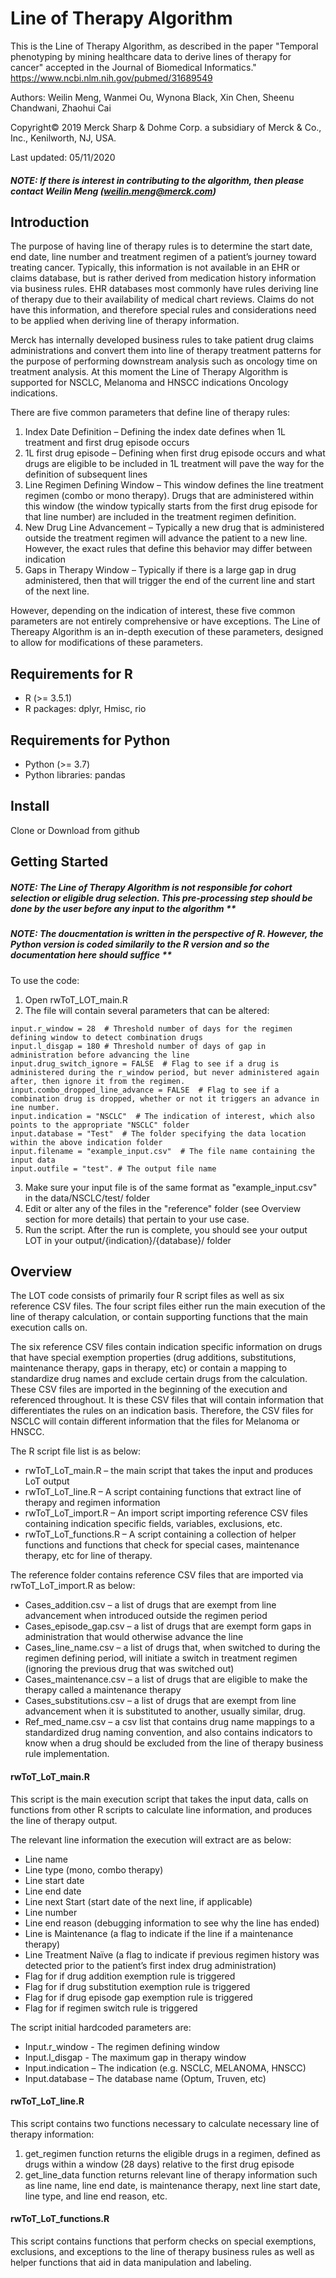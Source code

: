 # Line of Therapy Algorithm

This is the Line of Therapy Algorithm, as described in the paper "Temporal phenotyping by mining healthcare data to derive lines of therapy for cancer" accepted in the Journal of Biomedical Informatics." https://www.ncbi.nlm.nih.gov/pubmed/31689549

Authors: Weilin Meng, Wanmei Ou, Wynona Black, Xin Chen, Sheenu Chandwani, Zhaohui Cai

Copyright© 2019 Merck Sharp & Dohme Corp. a subsidiary of Merck & Co., Inc., Kenilworth, NJ, USA.

Last updated: 05/11/2020

##### NOTE: If there is interest in contributing to the algorithm, then please contact Weilin Meng (weilin.meng@merck.com)


## Introduction

The purpose of having line of therapy rules is to determine the start date, end date, line number and treatment regimen of a patient’s journey toward treating cancer. Typically, this information is not available in an EHR or claims database, but is rather derived from medication history information via business rules. EHR databases most commonly have rules deriving line of therapy due to their availability of medical chart reviews. Claims do not have this information, and therefore special rules and considerations need to be applied when deriving line of therapy information.

Merck has internally developed business rules to take patient drug claims administrations and convert them into line of therapy treatment patterns for the purpose of performing downstream analysis such as oncology time on treatment analysis. At this moment the Line of Therapy Algorithm is supported for NSCLC, Melanoma and HNSCC indications Oncology indications.

There are five common parameters that define line of therapy rules:
1. Index Date Definition – Defining the index date defines when 1L treatment and first drug episode occurs
2. 1L first drug episode – Defining when first drug episode occurs and what drugs are eligible to be included in 1L treatment will pave the way for the definition of subsequent lines
3. Line Regimen Defining Window – This window defines the line treatment regimen (combo or mono therapy). Drugs that are administered within this window (the window typically starts from the first drug episode for that line number) are included in the treatment regimen definition.
4. New Drug Line Advancement – Typically a new drug that is administered outside the treatment regimen will advance the patient to a new line. However, the exact rules that define this behavior may differ between indication
5. Gaps in Therapy Window – Typically if there is a large gap in drug administered, then that will trigger the end of the current line and start of the next line.

However, depending on the indication of interest, these five common parameters are not entirely comprehensive or have exceptions. The Line of Thereapy Algorithm is an in-depth execution of these parameters, designed to allow for modifications of these parameters.

## Requirements for R
* R (>= 3.5.1) 
* R packages: dplyr, Hmisc, rio

## Requirements for Python
* Python (>= 3.7)
* Python libraries: pandas

## Install
Clone or Download from github

## Getting Started

##### NOTE: The Line of Therapy Algorithm is not responsible for cohort selection or eligible drug selection. This pre-processing step should be done by the user before any input to the algorithm **

##### NOTE: The doucmentation is written in the perspective of R. However, the Python version is coded similarily to the R version and so the documentation here should suffice **

To use the code:
1. Open rwToT_LOT_main.R
2. The file will contain several parameters that can be altered:

```
input.r_window = 28  # Threshold number of days for the regimen defining window to detect combination drugs
input.l_disgap = 180 # Threshold number of days of gap in administration before advancing the line
input.drug_switch_ignore = FALSE  # Flag to see if a drug is administered during the r_window period, but never administered again after, then ignore it from the regimen. 
input.combo_dropped_line_advance = FALSE  # Flag to see if a combination drug is dropped, whether or not it triggers an advance in ine number.
input.indication = "NSCLC"  # The indication of interest, which also points to the appropriate "NSCLC" folder
input.database = "Test"  # The folder specifying the data location within the above indication folder
input.filename = "example_input.csv"  # The file name containing the input data
input.outfile = "test". # The output file name
```

3. Make sure your input file is of the same format as "example_input.csv" in the data/NSCLC/test/ folder
4. Edit or alter any of the files in the "reference" folder (see Overview section for more details) that pertain to your use case.
5. Run the script. After the run is complete, you should see your output LOT in your output/{indication}/{database}/ folder

## Overview
The LOT code consists of primarily four R script files as well as six reference CSV files. The four script files either run the main execution of the line of therapy calculation, or contain supporting functions that the main execution calls on. 

The six reference CSV files contain indication specific information on drugs that have special exemption properties (drug additions, substitutions, maintenance therapy, gaps in therapy, etc) or contain a mapping to standardize drug names and exclude certain drugs from the calculation. These CSV files are imported in the beginning of the execution and referenced throughout. It is these CSV files that will contain information that differentiates the rules on an indication basis. Therefore, the CSV files for NSCLC will contain different information that the files for Melanoma or HNSCC.

The R script file list is as below:
* rwToT_LoT_main.R – the main script that takes the input and produces LoT output
* rwToT_LoT_line.R – A script containing functions that extract line of therapy and regimen information
* rwToT_LoT_import.R – An import script importing reference CSV files containing indication specific fields, variables, exclusions, etc.
* rwToT_LoT_functions.R – A script containing a collection of helper functions and functions that check for special cases, maintenance therapy, etc for line of therapy.


The reference folder contains reference CSV files that are imported via rwToT_LoT_import.R as below:
* Cases_addition.csv – a list of drugs that are exempt from line advancement when introduced outside the regimen period
* Cases_episode_gap.csv – a list of drugs that are exempt form gaps in administration that would otherwise advance the line
* Cases_line_name.csv – a list of drugs that, when switched to during the regimen defining period, will initiate a switch in treatment regimen (ignoring the previous drug that was switched out)
* Cases_maintenance.csv – a list of drugs that are eligible to make the therapy called a maintenance therapy
* Cases_substitutions.csv – a list of drugs that are exempt from line advancement when it is substituted to another, usually similar, drug.
* Ref_med_name.csv – a csv list that contains drug name mappings to a standardized drug naming convention, and also contains indicators to know when a drug should be excluded from the line of therapy business rule implementation.


#### rwToT_LoT_main.R
This script is the main execution script that takes the input data, calls on functions from other R scripts to calculate line information, and produces the line of therapy output.

The relevant line information the execution will extract are as below:
* Line name
* Line type (mono, combo therapy)
* Line start date
* Line end date
* Line next Start (start date of the next line, if applicable)
* Line number
* Line end reason (debugging information to see why the line has ended)
* Line is Maintenance (a flag to indicate if the line if a maintenance therapy)
* Line Treatment Naïve (a flag to indicate if previous regimen history was detected prior to the patient’s first index drug administration)
* Flag for if drug addition exemption rule is triggered
* Flag for if drug substitution exemption rule is triggered
* Flag for if drug episode gap exemption rule is triggered
* Flag for if regimen switch rule is triggered


The script initial hardcoded parameters are:
* Input.r_window - The regimen defining window
* Input.l_disgap - The maximum gap in therapy window
* Input.indication – The indication (e.g. NSCLC, MELANOMA, HNSCC)
* Input.database – The database name (Optum, Truven, etc)


#### rwToT_LoT_line.R
This script contains two functions necessary to calculate necessary line of therapy information:
1. get_regimen function returns the eligible drugs in a regimen, defined as drugs within a window (28 days) relative to the first drug episode
2. get_line_data function returns relevant line of therapy information such as line name, line end date, is maintenance therapy, next line start date, line type, and line end reason, etc.


#### rwToT_LoT_functions.R
This script contains functions that perform checks on special exemptions, exclusions, and exceptions to the line of therapy business rules as well as helper functions that aid in data manipulation and labeling.

